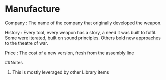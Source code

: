 Manufacture
=======


Company
:	The name of the company that originally developed the weapon.

History
:	Every tool, every weapon has a story, a need it was built to fulfil. Some were iterated, built on sound principles. Others bold new approaches to the theatre of war.

Price
:	The cost of a new version, fresh from the assembly line

##Notes

1. This is mostly leveraged by other Library items